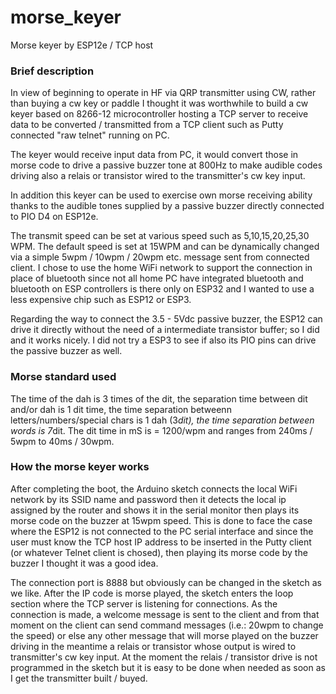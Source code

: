 # morse_keyer
 Morse keyer by ESP12e / TCP host
### Brief description
In view of beginning to operate in HF via QRP transmitter using CW, rather than buying a cw key or paddle I thought it was worthwhile to build a cw keyer based on 8266-12 microcontroller hosting a TCP server to receive data to be converted / transmitted from a TCP client such as Putty connected "raw telnet" running on PC. 

The keyer would receive input data from PC, it would convert those in morse code to drive a passive buzzer tone at 800Hz to make audible codes driving also a relais or transistor wired to the transmitter's cw key input.

In addition this keyer can be used to exercise own morse receiving ability thanks to the audible tones supplied by a passive buzzer directly connected to PIO D4 on ESP12e.

The transmit speed can be set at various speed such as 5,10,15,20,25,30 WPM. The default speed is set at 15WPM and can be dynamically changed via a simple 5wpm / 10wpm / 20wpm etc. message sent from connected client. I chose to use the home WiFi network to support the connection in place of bluetooth since not all home PC have integrated bluetooth and bluetooth on ESP controllers is there only on ESP32 and I wanted to use a less expensive chip such as ESP12 or ESP3.

Regarding the way to connect the 3.5 - 5Vdc passive buzzer, the ESP12 can drive it directly without the need of a intermediate transistor buffer; so I did and it works nicely. I did not try a ESP3 to see if also its PIO pins can drive the passive buzzer as well.


### Morse standard used
The time of the dah is 3 times of the dit, the separation time between dit and/or dah is 1 dit time, the time separation betweenn letters/numbers/special chars is 1 dah (3*dit), the time separation between words is 7*dit. The dit time in mS is = 1200/wpm and ranges from 240ms / 5wpm to 40ms / 30wpm.


### How the morse keyer works
After completing the boot, the Arduino sketch connects the local WiFi network by its SSID name and password then it detects the local ip assigned by the router and shows it in the serial monitor then plays its morse code on the buzzer at 15wpm speed. This is done to face the case where the ESP12 is not connected to the PC serial interface and since the user must know the TCP host IP address to be inserted in the Putty client (or whatever Telnet client is chosed), then playing its morse code by the buzzer I thought it was a good idea.

The connection port is 8888 but obviously can be changed in the sketch as we like. After the IP code is morse played, the sketch enters the loop section where the TCP server is listening for connections. As the connection is made, a welcome message is sent to the client and from that moment on the client can send command messages (i.e.: 20wpm to change the speed) or else any other message that will morse played on the buzzer driving in the meantime a relais or transistor whose output is wired to transmitter's cw key input. At the moment the relais / transistor drive is not programmed in the sketch but it is easy to be done when needed as soon as I get the transmitter built / buyed.
